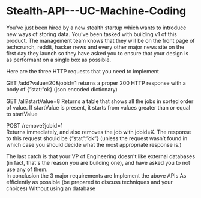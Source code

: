 # Stealth-API---UC-Machine-Coding

You’ve just been hired by a new stealth startup which wants to introduce new ways of storing data. You’ve been tasked with building v1 of this product. The management team knows that they will be on the front page of techcrunch, reddit, hacker news and every other major news site on the first day they launch so they have asked you to ensure that your design is as performant on a single box as possible.
						
Here are the three HTTP requests that you need to implement 

GET /add?value=20&jobid=1
returns a proper 200 HTTP response with a body of {“stat:”ok} (json encoded dictionary)
		
GET /all?startValue=8
Returns a table that shows all the jobs in sorted order of value.
If startValue is present, it starts from values greater than or equal to startValue
						
POST /remove?jobid=1				
Returns immediately, and also removes the job with jobid=X. The response to this request should be {“stat”:”ok”} (unless the request wasn’t found in which case you should decide what the most appropriate response is.)
						
The last catch is that your VP of Engineering doesn't like external databases (in fact, that's the reason you are building one), and have asked you to not use any of them. 						
In conclusion the 3 major requirements are
Implement the above APIs
As efficiently as possible (be prepared to discuss techniques and your choices)
WIthout using an database
